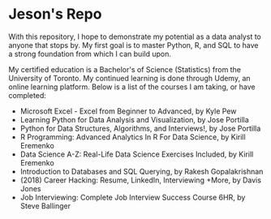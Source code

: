 # Jeson's Repo
With this repository, I hope to demonstrate my potential as a data analyst to anyone that stops by. My first goal is to master Python, R, and SQL to have a strong foundation from which I can build upon. 

My certified education is a Bachelor's of Science (Statistics) from the University of Toronto. My continued learning is done through Udemy, an online learning platform. Below is a list of the courses I am taking, or have completed:

- Microsoft Excel - Excel from Beginner to Advanced, by Kyle Pew
- Learning Python for Data Analysis and Visualization, by Jose Portilla
- Python for Data Structures, Algorithms, and Interviews!, by Jose Portilla
- R Programming: Advanced Analytics In R For Data Science, by Kirill Eremenko
- Data Science A-Z: Real-Life Data Science Exercises Included, by Kirill Eremenko
- Introduction to Databases and SQL Querying, by Rakesh Gopalakrishnan
- (2018) Career Hacking: Resume, LinkedIn, Interviewing +More, by Davis Jones
- Job Interviewing: Complete Job Interview Success Course 6HR, by Steve Ballinger
